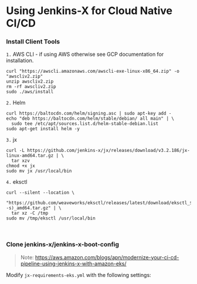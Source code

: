 # Using Jenkins-X for Cloud Native CI/CD

### Install Client Tools
`1.` AWS CLI - if using AWS otherwise see GCP documentation for installation.  

```
curl "https://awscli.amazonaws.com/awscli-exe-linux-x86_64.zip" -o "awscliv2.zip"
unzip awscliv2.zip 
rm -rf awscliv2.zip 
sudo ./aws/install
```

`2.` Helm 
```
curl https://baltocdn.com/helm/signing.asc | sudo apt-key add -
echo "deb https://baltocdn.com/helm/stable/debian/ all main" | \
  sudo tee /etc/apt/sources.list.d/helm-stable-debian.list
sudo apt-get install helm -y
```

`3.` jx  

```
curl -L https://github.com/jenkins-x/jx/releases/download/v3.2.186/jx-linux-amd64.tar.gz | \
  tar xzv
chmod +x jx 
sudo mv jx /usr/local/bin
```

`4.` eksctl  

```
curl --silent --location \
  "https://github.com/weaveworks/eksctl/releases/latest/download/eksctl_$(uname -s)_amd64.tar.gz" | \
  tar xz -C /tmp
sudo mv /tmp/eksctl /usr/local/bin
```

<br>

### Clone jenkins-x/jenkins-x-boot-config

> Note: https://aws.amazon.com/blogs/apn/modernize-your-ci-cd-pipeline-using-jenkins-x-with-amazon-eks/

Modify `jx-requirements-eks.yml` with the following settings:


